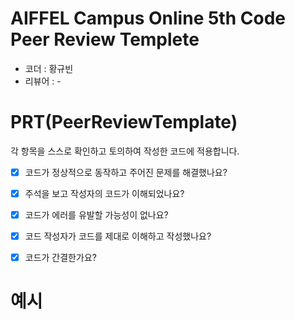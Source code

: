 # AIFFEL Campus Online 5th Code Peer Review Templete
- 코더 : 황규빈
- 리뷰어 : -


# PRT(PeerReviewTemplate) 
각 항목을 스스로 확인하고 토의하여 작성한 코드에 적용합니다.

- [X] 코드가 정상적으로 동작하고 주어진 문제를 해결했나요?
  > 
- [X] 주석을 보고 작성자의 코드가 이해되었나요?
  > 
- [X] 코드가 에러를 유발할 가능성이 없나요?
  > 
- [X] 코드 작성자가 코드를 제대로 이해하고 작성했나요?
  > 
- [X] 코드가 간결한가요?
  > 

# 예시